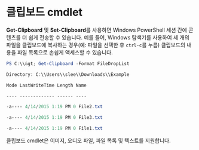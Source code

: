 # <a name="clipboard-cmdlets"></a>클립보드 cmdlet
**Get-Clipboard** 및 **Set-Clipboard**를 사용하면 Windows PowerShell 세션 간에 콘텐츠를 더 쉽게 전송할 수 있습니다. 예를 들어, Windows 탐색기를 사용하여 세 개의 파일을 클립보드에 복사하는 경우(예: 파일을 선택한 후 `ctrl-c`를 누름) 클립보드의 내용을 파일 목록으로 손쉽게 액세스할 수 있습니다.

```powershell 
PS C:\\&gt; Get-Clipboard -Format FileDropList

Directory: C:\\Users\\slee\\Downloads\\Example

Mode LastWriteTime Length Name

---- ------------- ------ ----

-a---- 4/14/2015 1:19 PM 0 File2.txt

-a---- 4/14/2015 1:19 PM 0 File3.txt

-a---- 4/14/2015 1:19 PM 0 File1.txt
```


클립보드 cmdlet은 이미지, 오디오 파일, 파일 목록 및 텍스트를 지원합니다.
